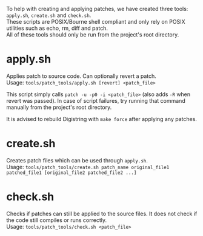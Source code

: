 To help with creating and applying patches, we have created three tools: `apply.sh`, `create.sh` and `check.sh`.  
These scripts are POSIX/Bourne shell compliant and only rely on POSIX utilities such as echo, rm, diff and patch.  
All of these tools should only be run from the project's root directory.


# apply.sh
Applies patch to source code. Can optionally revert a patch.  
Usage: `tools/patch_tools/apply.sh [revert] <patch_file>`

This script simply calls `patch -u -p0 -i <patch_file>` (also adds `-R` when revert was passed). In case of script failures, try running that command manually from the project's root directory.

It is advised to rebuild Digistring with `make force` after applying any patches.


# create.sh
Creates patch files which can be used through `apply.sh`.  
Usage: `tools/patch_tools/create.sh patch_name original_file1 patched_file1 [original_file2 patched_file2 ...]`


# check.sh
Checks if patches can still be applied to the source files. It does not check if the code still compiles or runs correctly.  
Usage: `tools/patch_tools/check.sh <patch_file>`
